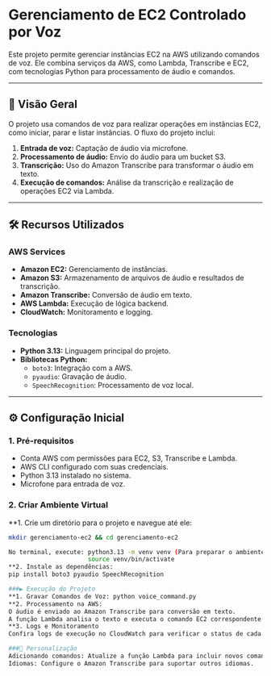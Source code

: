 # Gerenciamento de EC2 Controlado por Voz

Este projeto permite gerenciar instâncias EC2 na AWS utilizando comandos de voz. Ele combina serviços da AWS, como Lambda, Transcribe e EC2, com tecnologias Python para processamento de áudio e comandos.

---

## 🚀 **Visão Geral**

O projeto usa comandos de voz para realizar operações em instâncias EC2, como iniciar, parar e listar instâncias. O fluxo do projeto inclui:

1. **Entrada de voz:** Captação de áudio via microfone.
2. **Processamento de áudio:** Envio do áudio para um bucket S3.
3. **Transcrição:** Uso do Amazon Transcribe para transformar o áudio em texto.
4. **Execução de comandos:** Análise da transcrição e realização de operações EC2 via Lambda.

---

## 🛠 **Recursos Utilizados**

### **AWS Services**
- **Amazon EC2:** Gerenciamento de instâncias.
- **Amazon S3:** Armazenamento de arquivos de áudio e resultados de transcrição.
- **Amazon Transcribe:** Conversão de áudio em texto.
- **AWS Lambda:** Execução de lógica backend.
- **CloudWatch:** Monitoramento e logging.

### **Tecnologias**
- **Python 3.13:** Linguagem principal do projeto.
- **Bibliotecas Python:**
  - `boto3`: Integração com a AWS.
  - `pyaudio`: Gravação de áudio.
  - `SpeechRecognition`: Processamento de voz local.

---

## ⚙️ **Configuração Inicial**

### **1. Pré-requisitos**
- Conta AWS com permissões para EC2, S3, Transcribe e Lambda.
- AWS CLI configurado com suas credenciais.
- Python 3.13 instalado no sistema.
- Microfone para entrada de voz.

### **2. Criar Ambiente Virtual**
**1. Crie um diretório para o projeto e navegue até ele:
   ```bash
   mkdir gerenciamento-ec2 && cd gerenciamento-ec2

   No terminal, execute: python3.13 -m venv venv (Para preparar o ambiente e baixar as dependecias apenas na pasta)
                         source venv/bin/activate
**2. Instale as dependências:
   pip install boto3 pyaudio SpeechRecognition

###▶️ Execução do Projeto
**1. Gravar Comandos de Voz: python voice_command.py
**2. Processamento na AWS:
   O áudio é enviado ao Amazon Transcribe para conversão em texto.
   A função Lambda analisa o texto e executa o comando EC2 correspondente.
**3. Logs e Monitoramento
Confira logs de execução no CloudWatch para verificar o status de cada operação.

###🔧 Personalização
Adicionando comandos: Atualize a função Lambda para incluir novos comandos de voz.
Idiomas: Configure o Amazon Transcribe para suportar outros idiomas.



